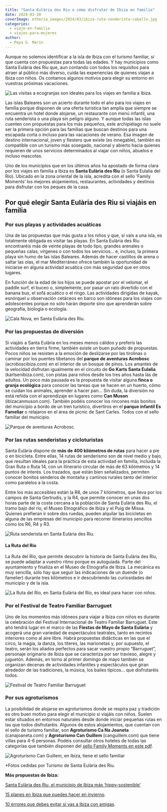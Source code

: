 ```yaml
---
title: "Santa Eulària des Riu o cómo disfrutar de Ibiza en familia"
date: 2024-03-20
coverImage: etheria_images/2024/03/ibiza-ruta-senderista-caballo.jpg
categories: 
  - viaje-en-familia
  - viajes-para-mujeres
author: 
  - Pepa G. Marin
---
```


Aunque no solemos identificar a la isla de Ibiza con el turismo familiar, sí que cuenta 
con propuestas para todas las edades. Y hay municipios como Santa Eulària des Riu que, 
aun contando con todos los requisitos para atraer al público más diverso, cuida las 
experiencias de quienes viajan a Ibiza con niños. Os contamos algunos motivos para 
elegir su entorno en vuestras próximas vacaciones. 

![Las visitas a ecogranjas son ideales para los viajes en familia a Ibiza.](etheria_images/2024/03/ibiza-granja-familiar-850x567.jpg "Las visitas a ecogranjas son ideales para los viajes en familia a Ibiza.")

Las islas Baleares son un acierto durante todo el año para los viajes en familia porque 
disponen de una oferta turística tan amplia que siempre se encuentra un hotel donde 
alojarse, un restaurante con menú infantil, una ruta senderista o una playa sin peligro 
alguno. Y aunque todas las islas cuenten con propuestas para los más pequeños, este 
archipiélago no suele ser la primera opción para las familias que buscan destinos para 
una escapada corta o incluso para las vacaciones de verano. Esa imagen de destino 
internacional, joven y fiestero que existe (es innegable), también es compatible con un 
turismo más sosegado, nacional y abierto hacia quienes requieren de unos servicios 
determinados al viajar con niños, abuelos e incluso mascotas. 

Uno de los municipios que en los últimos años ha apostado de forma clara por los viajes 
en familia a Ibiza es **Santa Eulària des Riu** (o Santa Eulalia del Río). Ubicado en la 
zona oriental de la isla, acredita con el sello ‘Family Moments’ los mejores 
alojamientos, restaurantes, actividades y destinos para disfrutar con los peques de la 
casa. 

## Por qué elegir Santa Eulària des Riu si viajáis en familia

### Por sus playas y actividades acuáticas

Una de las propuestas que más gusta a los niños y que, si vais a una isla, es totalmente 
obligada es visitar las playas. En Santa Eulària des Riu encontraréis más de veinte 
playas de todo tipo, grandes arenales o pequeñas calas, vírgenes o con todos los 
servicios… e, incluso, la primera playa sin humo de las islas Baleares. Además de hacer 
castillos de arena o saltar las olas, el mar Mediterráneo ofrece también la oportunidad 
de iniciarse en alguna actividad acuática con más seguridad que en otros lugares. 

En función de la edad de los hijos se puede apostar por el velomar, el paddle surf, el 
buceo o, simplemente, por pasar un rato divertido con el banana bus, el sofá acuático o 
el ringo. Las actividades dirigidas de kayak, esnórquel u observación cetáceos en barco 
son idóneas para los viajes con adolescentes porque no sólo harán deporte sino que 
aprenderán sobre geografía, biología o ecología. 

![Cala Nova, en Santa Eulària des Riu.](etheria_images/2024/03/ibiza-cala-nova.jpg "Cala Nova, en Santa Eulària des Riu.")

### Por las propuestas de diversión

Si viajáis a Santa Eulària en los meses menos cálidos y preferís las actividades en 
tierra firme, también existe un buen puñado de propuestas. Pocos niños se resisten a la 
emoción de deslizarse por las tirolinas o caminar por los puentes tibetanos del **parque 
de aventuras Acrobosc** (acroboscibiza.com) en el interior de un bosque de pinos. Los 
amantes de la velocidad disfrutan igualmente en el circuito de **Go Karts Santa 
Eulalia** (kartsenibiza.com), con pistas para niños desde los tres años hasta las de 
adultos. Un poco más pausada es la propuesta de visitar alguna **finca o granja 
ecológica** para conocer las tareas que se hacen en un huerto, cómo se cuidan los 
animales, aprender a hacer pan… Sin duda, la diversión no está reñida con el aprendizaje 
en lugares como **Can Muson** (ibizacanmuson.com). También podéis conocer los rincones 
más bonitos del municipio a bordo de un tren turístico, divertiros en el **parque 
infantil Es Fameliar** o relajaros en el área de picnic de Sant Carles. Todos con el 
sello familiar del municipio. 

![Parque de aventuras Acrobosc.](etheria_images/2024/03/ibiza-parque-aventuras.jpg "Parque de aventuras Acrobosc.")

### Por las rutas senderistas y cicloturistas

Santa Eulària dispone de **más de 400 kilómetros de rutas** para hacer a pie o en 
bicicleta. Entre ellas, 14 rutas de senderismo son de nivel medio y bajo, que resultan 
ideales para la práctica de esta actividad en familia, incluida la Gran Ruta o Ruta 14, 
con un itinerario circular de más de 63 kilómetros y 14 puntos de interés. Los trazados, 
que están bien señalizados, permiten conocer bonitos senderos de montaña y caminos 
rurales tanto del interior como paralelos a la costa. 

Entre los más accesibles están la R8, de unos 7 kilómetros, que lleva por los campos de 
Santa Gertrudis, y la R4, que permite conocer en unas dos horas parte de la costa 
cercana a la población de Santa Eulària des Riu, el tramo bajo del río, el Museo 
Etnográfico de Ibiza y el Puig de Missa. Quienes prefieran ir sobre dos ruedas, pueden 
alquilar las bicicletas en alguna de las empresas del municipio para recorrer 
itinerarios sencillos como los R6, R4 y R3. 

![Ruta senderista en Santa Eulària des Riu.](etheria_images/2024/03/ibiza-ruta-senderista-caballo.jpg "Ruta senderista en Santa Eulària des Riu.")

#### La Ruta del Río

La Ruta del Río, que permite descubrir la historia de Santa Eulària des Riu, se puede 
adaptar a vuestro ritmo porque es autoguiada. Parte del ayuntamiento y finaliza en el 
Museo de Etnografía de Ibiza. La mecánica es muy sencilla, sólo hay que seguir las 
indicaciones de un duende (o famelier) durante tres kilómetros e ir descubriendo las 
curiosidades del municipio y de la isla. 

![La Ruta del Río, en Santa Eulària del Río, es ideal para hacer con niños.](etheria_images/2024/03/ibiza-paseo-del-rio-850x567.jpg "La Ruta del Río, en Santa Eulària del Río, es ideal para hacer con niños.")

### Por el Festival de Teatro Familiar Barruguet

Uno de los momentos más idóneos para viajar a Ibiza con niños es durante la celebración 
del Festival Internacional de Teatro Familiar Barruguet. Este año tendrá lugar en el 
marco de las **Fiestas de Mayo de Santa Eulària** y acogerá una gran variedad de 
espectáculos teatrales, tanto en recintos interiores como al aire libre. Habrá 
propuestas didácticas en las que el circo, la magia, la danza, los títeres, las 
marionetas y, por supuesto, el teatro, serán los aliados perfectos para sacar vuestro 
propio “Barruguet”, personaje originario de Ibiza que se caracteriza por ser travieso, 
alegre y juguetón. Además, en torno al primer domingo de mayo también se organizan 
decenas de actividades infantiles y espectáculos que giran alrededor de las tradiciones, 
la música, los bailes típicos… que disfrutaréis todos. 

![Festival de Teatro Familiar Barruguet](etheria_images/2024/03/teatro-barruguet.jpg "Festival de Teatro Familiar Barruguet.")

### Por sus agroturismos

La posibilidad de alojarse en agroturismos donde se respira paz y tradición es otro buen 
motivo para elegir el municipio si viajáis con niños. Suelen estar situados en entornos 
naturales desde donde iniciar pequeñas rutas en las que todos disfrutaréis. Algunos de 
estos alojamientos, que cuentan con el sello de turismo familiar, son **Agroturismo Ca 
Na Joaneta** (canajoaneta.com) y **Agroturismo Can Guillem** (canguillem.com) que tiene 
villas para 4-6 personas. Podéis consultar otros hoteles de todas las categorías que 
también disponen del [sello Family Moments en este 
pdf](https://visitsantaeulalia.com/images/recursos/PDF/Sello-family-moments.pdf). 

![Agroturismo Can Guillem, en Ibiza, tiene el sello familiar](etheria_images/2024/03/ibiza-Agroturismo-can-guillem.jpg "Agroturismo Can Guillem.")

\*Fotos cedidas por Turismo de Santa Eulària des Riu. 

**Más propuestas de Ibiza:** 

[Santa Eulària des Riu, el municipio de Ibiza más 
‘hippy-sostenible’](https://etheriamagazine.com/2023/03/03/santa-eularia-des-riu-ibiza/) 

[15 planes en Ibiza que puedes hacer en 
invierno](https://etheriamagazine.com/2021/11/05/planes-viaje-a-ibiza-en-invierno/). 

[10 errores que debes evitar si vas a Ibiza con 
amigas](https://etheriamagazine.com/2018/06/25/viaje-a-ibiza-con-amigas/).
